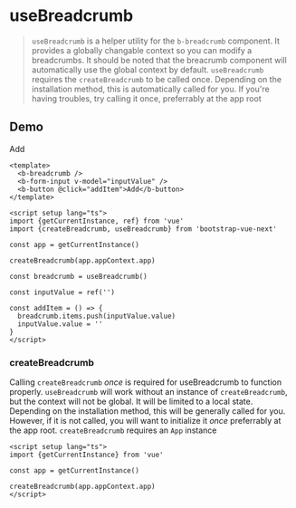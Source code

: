 # useBreadcrumb

> `useBreadcrumb` is a helper utility for the `b-breadcrumb` component. It provides a globally changable context so you can modify a breadcrumbs. It should be noted that the breacrumb component will automatically use the global context by default. `useBreadcrumb` requires the `createBreadcrumb` to be called once. Depending on the installation method, this is automatically called for you. If you're having troubles, try calling it once, preferrably at the app root

## Demo

<b-card>
  <b-breadcrumb />
  <b-form-input v-model="inputValue" />
  <b-button @click="addItem">Add</b-button>
</b-card>

```vue-html
<template>
  <b-breadcrumb />
  <b-form-input v-model="inputValue" />
  <b-button @click="addItem">Add</b-button>
</template>

<script setup lang="ts">
import {getCurrentInstance, ref} from 'vue'
import {createBreadcrumb, useBreadcrumb} from 'bootstrap-vue-next'

const app = getCurrentInstance()

createBreadcrumb(app.appContext.app)

const breadcrumb = useBreadcrumb()

const inputValue = ref('')

const addItem = () => {
  breadcrumb.items.push(inputValue.value)
  inputValue.value = ''
}
</script>
```

### createBreadcrumb

Calling `createBreadcrumb` _once_ is required for useBreadcrumb to function properly. `useBreadcrumb` will work without an instance of `createBreadcrumb`, but the context will not be global. It will be limited to a local state. Depending on the installation method, this will be generally called for you. However, if it is not called, you will want to initialize it _once_ preferrably at the app root. `createBreadcrumb` requires an `App` instance

```vue-html
<script setup lang="ts">
import {getCurrentInstance} from 'vue'

const app = getCurrentInstance()

createBreadcrumb(app.appContext.app)
</script>
```

<script setup lang="ts">
import {getCurrentInstance, ref} from 'vue'
import {BBreadcrumb, BButton, BFormInput, BFormGroup, BCard, createBreadcrumb, useBreadcrumb} from 'bootstrap-vue-next'

const app = getCurrentInstance()

createBreadcrumb(app.appContext.app)

const breadcrumb = useBreadcrumb()

const inputValue = ref('')

const addItem = () => {
  breadcrumb.items.push(inputValue.value)
  inputValue.value = ''
}
</script>
